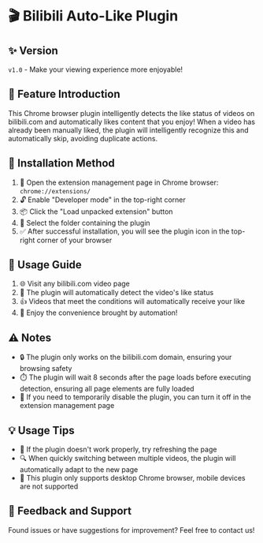 # 🎬 Bilibili Auto-Like Plugin

## ✨ Version

`v1.0` - Make your viewing experience more enjoyable!

## 🚀 Feature Introduction

This Chrome browser plugin intelligently detects the like status of videos on bilibili.com and automatically likes content that you enjoy! When a video has already been manually liked, the plugin will intelligently recognize this and automatically skip, avoiding duplicate actions.

## 🔧 Installation Method

1. 📌 Open the extension management page in Chrome browser: `chrome://extensions/`
2. 🔓 Enable "Developer mode" in the top-right corner
3. 📦 Click the "Load unpacked extension" button
4. 📂 Select the folder containing the plugin
5. ✅ After successful installation, you will see the plugin icon in the top-right corner of your browser

## 📝 Usage Guide

1. 🌐 Visit any bilibili.com video page
2. 🎯 The plugin will automatically detect the video's like status
3. 👍 Videos that meet the conditions will automatically receive your like
4. 🎉 Enjoy the convenience brought by automation!

## ⚠️ Notes

- 🔒 The plugin only works on the bilibili.com domain, ensuring your browsing safety
- ⏱️ The plugin will wait 8 seconds after the page loads before executing detection, ensuring all page elements are fully loaded
- 🛑 If you need to temporarily disable the plugin, you can turn it off in the extension management page

## 💡 Usage Tips

- 🔄 If the plugin doesn't work properly, try refreshing the page
- 🔍 When quickly switching between multiple videos, the plugin will automatically adapt to the new page
- 📱 This plugin only supports desktop Chrome browser, mobile devices are not supported

## 🙏 Feedback and Support

Found issues or have suggestions for improvement? Feel free to contact us!
